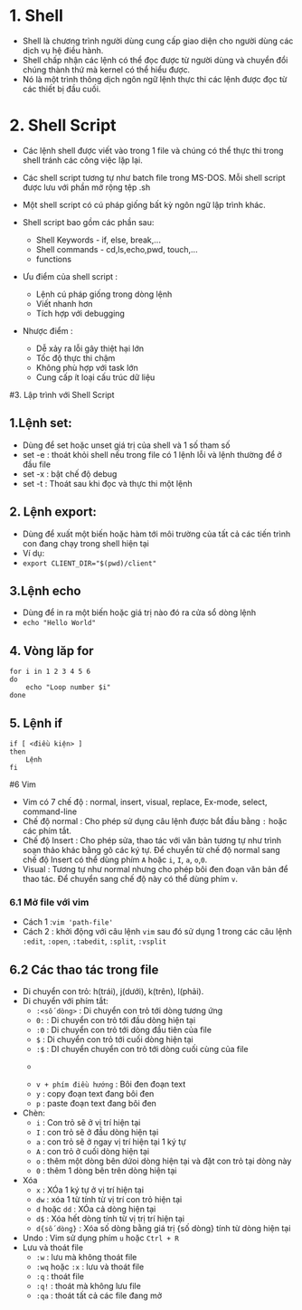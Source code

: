 # 1. Shell
- Shell là chương trình người dùng cung cấp giao diện cho người dùng các dịch vụ hệ điều hành.
- Shell chấp nhận các lệnh có thể đọc được từ người dùng và chuyển đổi chúng thành thứ mà kernel có thể hiểu được.
- Nó là một trình thông dịch ngôn ngữ lệnh thực thi các lệnh được đọc từ các thiết bị đầu cuối.
# 2. Shell Script
- Các lệnh shell được viết vào trong 1 file và chúng có thể thực thi trong shell tránh các công việc lặp lại.

- Các shell script tương tự như batch file trong MS-DOS. Mỗi shell script được lưu với phần mở rộng tệp .sh
- Một shell script có cú pháp giống bất kỳ ngôn ngữ lập trình khác.
- Shell script bao gồm các phần sau:
	- Shell Keywords - if, else, break,...
	- Shell commands - cd,ls,echo,pwd, touch,...
	- functions
- Ưu điểm của shell script :
	- Lệnh cú pháp giống trong dòng lệnh
	- Viết nhanh hơn
	- Tích hợp với debugging
- Nhược điểm :
	- Dễ xảy ra lỗi gây  thiệt hại lớn
	- Tốc độ thực thi chậm
	- Không phù hợp với task lớn
	- Cung cấp ít loại cấu trúc dữ liệu

#3. Lập trình với Shell Script
## 1.Lệnh set:
- Dùng để set hoặc unset giá trị của shell và 1 số tham số
- set -e : thoát khỏi shell nếu trong file có 1 lệnh lỗi và lệnh thường để ở đầu file
- set -x : bật chế độ debug
- set -t : Thoát sau khi đọc và thực thi một lệnh

## 2. Lệnh export:
- Dùng để xuất một biến hoặc hàm tới môi trường của tất cả các tiến trình con đang chạy trong shell hiện tại
- Ví dụ:
- ```export CLIENT_DIR="$(pwd)/client"```

## 3.Lệnh echo
- Dùng để in ra một biến hoặc giá trị nào đó ra cửa sổ dòng lệnh
- ```echo "Hello World"```
## 4. Vòng lăp for
```
for i in 1 2 3 4 5 6
do
	echo "Loop number $i"
done
```
## 5. Lệnh if
```
if [ <điều kiện> ]
then
	Lệnh
fi
```


#6 Vim
- Vim có 7 chế độ : normal, insert, visual, replace, Ex-mode, select, command-line
- Chế độ normal : Cho phép sử dụng câu lệnh được bắt đầu bằng ```:``` hoặc các phím tắt.
- Chế độ Insert : Cho phép sửa, thao tác với văn bản tương tự như trình soạn thảo khác bằng gõ các ký tự. Để chuyển từ chế độ normal sang chế độ Insert có thể dùng phím ```A``` hoặc ```i```, ```I```, ```a```, ```o```,```0```.
- Visual : Tương tự như normal nhưng cho phép bôi đen đoạn văn bản để thao tác. Để chuyển sang chế độ này có thể dùng phím ```v```.
### 6.1 Mở file với vim
- Cách 1 :```vim 'path-file' ```
- Cách 2 : khởi động với câu lệnh ```vim``` sau đó sử dụng 1 trong các câu lệnh ```:edit```, ```:open```, ```:tabedit```, ```:split```, ```:vsplit```
## 6.2 Các thao tác trong file
- Di chuyển con trỏ: h(trái), j(dưới), k(trên), l(phải).
- Di chuyển với phím tắt:
	- ```:<số dòng>``` : Di chuyển con trỏ tới dòng tương ứng
	- ```0:``` : Di chuyển con trỏ tới đầu dòng hiện tại
	- ```:0``` : Di chuyển con trỏ tới dòng đầu tiên của file
	- ```$``` : Di chuyển con trỏ tới cuối dòng hiện tại
	- ```:$``` : DI chuyển chuyển con trỏ tới dòng cuối cùng của file
	- ```:/<từ cần tìm> : Di chuyển con trỏ tới vị trí tự khóa cần tìm trong file
	- ```v + phím điều hướng``` : Bôi đen đoạn text
	- ```y``` : copy đoạn text đang bôi đen
	- ```p``` : paste đoạn text đang bôi đen
- Chèn:
	- ```i``` : Con trỏ sẽ ở vị trí hiện tại
	- ```I``` : con trỏ sẽ ở đầu dòng hiện tại
	- ```a``` : con trỏ sẽ ở ngay vị trí hiện tại 1 ký tự
	- ```A``` : con trỏ ở cuối dòng hiện tại
	- ```o``` : thêm một dòng bên dứoi dòng hiện tại và đặt con trỏ tại dòng này
	- ```0``` : thêm 1 dòng bên trên dòng hiện tại
- Xóa
	- ```x``` : XÓa 1 ký tự ở vị trí hiện tại
	- ```dw``` : xóa 1 từ tính từ vị trí con trỏ hiện tại
	- ```d``` hoặc ```dd``` : XÓa cả dòng hiện tại
	- ```d$``` : Xóa hết dòng tính từ vị trị trí hiện tại
	- ```d{số dòng}``` : Xóa số dòng bằng giá trị {số dòng} tính từ dòng hiện tại
- Undo : Vim sử dụng phím ```u``` hoặc ```Ctrl + R```
- Lưu và thoát file
	- ```:w``` : lưu mà không thoát file
	- ```:wq``` hoặc ```:x``` : lưu và thoát file
	- ```:q``` : thoát file
	- ```:q!``` : thoát mà không lưu file
	- ```:qa``` : thoát tất cả các file đang mở 













































